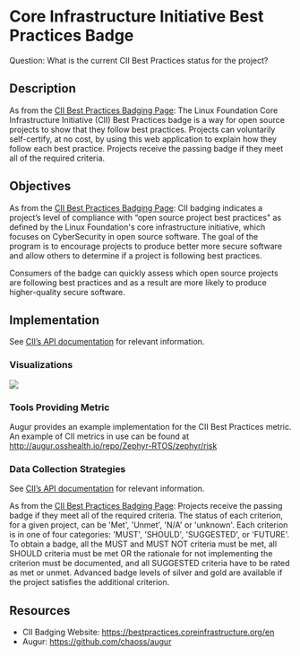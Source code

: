 # Core Infrastructure Initiative Best Practices Badge

Question: What is the current CII Best Practices status for the project? 

## Description

As from the [CII Best Practices Badging Page](https://bestpractices.coreinfrastructure.org/en): The Linux Foundation Core Infrastructure Initiative (CII) Best Practices badge is a way for open source projects to show that they follow best practices. Projects can voluntarily self-certify, at no cost, by using this web application to explain how they follow each best practice. Projects receive the passing badge if they meet all of the required criteria.

## Objectives

As from the [CII Best Practices Badging Page](https://bestpractices.coreinfrastructure.org/en): CII badging indicates a project’s level of compliance with “open source project best practices" as defined by the Linux Foundation's core infrastructure initiative, which focuses on CyberSecurity in open source software. The goal of the program is to encourage projects to produce better more secure software and allow others to determine if a project is following best practices.

Consumers of the badge can quickly assess which open source projects are following best practices and as a result are more likely to produce higher-quality secure software.

## Implementation

See [CII’s API documentation](https://github.com/coreinfrastructure/best-practices-badge/blob/master/doc/api.md) for relevant information.

### Visualizations

![](https://i.imgur.com/mSformz.png)

### Tools Providing Metric

Augur provides an example implementation for the CII Best Practices metric.
An example of CII metrics in use can be found at http://augur.osshealth.io/repo/Zephyr-RTOS/zephyr/risk

### Data Collection Strategies

See [CII’s API documentation](https://github.com/coreinfrastructure/best-practices-badge/blob/master/doc/api.md) for relevant information.

As from the [CII Best Practices Badging Page](https://bestpractices.coreinfrastructure.org/en): Projects receive the passing badge if they meet all of the required criteria. The status of each criterion, for a given project, can be 'Met', 'Unmet', 'N/A' or 'unknown'. Each criterion is in one of four categories: 'MUST', 'SHOULD', 'SUGGESTED', or 'FUTURE'. To obtain a badge, all the MUST and MUST NOT criteria must be met, all SHOULD criteria must be met OR the rationale for not implementing the criterion must be documented, and all SUGGESTED criteria have to be rated as met or unmet. Advanced badge levels of silver and gold are available if the project satisfies the additional criterion. 

## Resources

- CII Badging Website: https://bestpractices.coreinfrastructure.org/en 
- Augur: https://github.com/chaoss/augur



